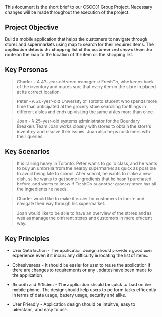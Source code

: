 This document is the short brief to our CSCC01 Group Project. Necessary changes will be made throughout the execution of the project.

## Project Objective 
Build a mobile application that helps the customers to navigate through stores and supermarkets using map to search for their required items. The application detects the shopping list of the customer and shows them the route on the map to the location of the item on the shopping list.

## Key Personas

> Charles - A 43-year-old store manager at FreshCo, who keeps track of the inventory and makes sure that every item in the store in placed at its correct location.

> Peter - A 20-year-old University of Toronto student who spends more time than anticipated at the grocery store searching for things in different aisles and ends up visiting the same aisles more than once.

> Joan - A 25-year-old systems administrator for the Boundary Breakers Team.Joan works closely with stores to obtain the store's inventory and resolve their issues. Joan also helps customers with their queries. 
   

## Key Scenarios

> It is raining heavy in Toronto. Peter wants to go to class, and he wants to buy an umbrella from the nearby supermarket as quick as possible to avoid being late to school. After school, he wants to make a new dish, so he wants to get some ingredients that he hasn't purchased before, and wants to know if FreshCo or another grocery store has all the ingredients he needs.

> Charles would like to make it easier for customers to locate and navigate their way through his supermarket.

> Joan would like to be able to have an overview of the stores and as well as manage the different stores and customers in more efficient way.

## Key Principles
* User Satisfaction -  The application design should provide a good user experience even if it incurs any difficulty in locating the list of items.

* Cohesiveness - It should be easier for user to reuse the application if there are changes to requirements or any updates have been made to the application

* Smooth and Efficient - The application should be quick to load on the mobile phone. The design should help users to perform tasks efficiently in terms of data usage, battery usage, security and alike.

* User Friendly - Application design should be intuitive, easy to uderstand, and easy to use.   



